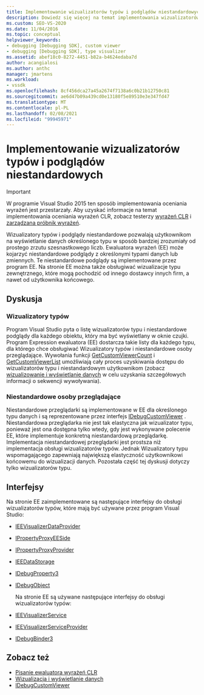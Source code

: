 ```yaml
---
title: Implementowanie wizualizatorów typów i podglądów niestandardowych | Microsoft Docs
description: Dowiedz się więcej na temat implementowania wizualizatorów typów i niestandardowych recenzentów, które umożliwiają użytkownikom wyświetlanie danych w sposób bardziej zrozumiały niż zrzut liczby.
ms.custom: SEO-VS-2020
ms.date: 11/04/2016
ms.topic: conceptual
helpviewer_keywords:
- debugging [Debugging SDK], custom viewer
- debugging [Debugging SDK], type visualizer
ms.assetid: abef18c0-8272-4451-b82a-b4624edaba7d
author: acangialosi
ms.author: anthc
manager: jmartens
ms.workload:
- vssdk
ms.openlocfilehash: 8cf456dca27a45a2674f7138a6c0b21b12750c81
ms.sourcegitcommit: ae6d47b09a439cd0e13180f5e89510e3e347fd47
ms.translationtype: MT
ms.contentlocale: pl-PL
ms.lasthandoff: 02/08/2021
ms.locfileid: "99945971"
---
```

# <a name="implement-type-visualizers-and-custom-viewers"></a>Implementowanie wizualizatorów typów i podglądów niestandardowych
> [!IMPORTANT]
> W programie Visual Studio 2015 ten sposób implementowania oceniania wyrażeń jest przestarzały. Aby uzyskać informacje na temat implementowania oceniania wyrażeń CLR, zobacz testerzy [wyrażeń CLR](https://github.com/Microsoft/ConcordExtensibilitySamples/wiki/CLR-Expression-Evaluators) i [zarządzana próbnik wyrażeń](https://github.com/Microsoft/ConcordExtensibilitySamples/wiki/Managed-Expression-Evaluator-Sample).

 Wizualizatory typów i podglądy niestandardowe pozwalają użytkownikom na wyświetlanie danych określonego typu w sposób bardziej zrozumiały od prostego zrzutu szesnastkowego liczb. Ewaluatora wyrażeń (EE) może kojarzyć niestandardowe podglądy z określonymi typami danych lub zmiennych. Te niestandardowe podglądy są implementowane przez program EE. Na stronie EE można także obsługiwać wizualizacje typu zewnętrznego, które mogą pochodzić od innego dostawcy innych firm, a nawet od użytkownika końcowego.

## <a name="discussion"></a>Dyskusja

### <a name="type-visualizers"></a>Wizualizatory typów
 Program Visual Studio pyta o listę wizualizatorów typu i niestandardowe podglądy dla każdego obiektu, który ma być wyświetlany w oknie czujki. Program Expression ewaluatora (EE) dostarcza takie listy dla każdego typu, dla którego chce obsługiwać Wizualizatory typów i niestandardowe osoby przeglądające. Wywołania funkcji [GetCustomViewerCount](../../extensibility/debugger/reference/idebugproperty3-getcustomviewercount.md) i [GetCustomViewerList](../../extensibility/debugger/reference/idebugproperty3-getcustomviewerlist.md) umożliwiają cały proces uzyskiwania dostępu do wizualizatorów typu i niestandardowym użytkownikom (zobacz [wizualizowanie i wyświetlanie danych](../../extensibility/debugger/visualizing-and-viewing-data.md) w celu uzyskania szczegółowych informacji o sekwencji wywoływania).

### <a name="custom-viewers"></a>Niestandardowe osoby przeglądające
 Niestandardowe przeglądarki są implementowane w EE dla określonego typu danych i są reprezentowane przez interfejs [IDebugCustomViewer](../../extensibility/debugger/reference/idebugcustomviewer.md) . Niestandardowa przeglądarka nie jest tak elastyczna jak wizualizator typu, ponieważ jest ona dostępna tylko wtedy, gdy jest wykonywane polecenie EE, które implementuje konkretną niestandardową przeglądarkę. Implementacja niestandardowej przeglądarki jest prostsza niż implementacja obsługi wizualizatorów typów. Jednak Wizualizatory typu wspomagającego zapewniają największą elastyczność użytkownikowi końcowemu do wizualizacji danych. Pozostała część tej dyskusji dotyczy tylko wizualizatorów typu.

## <a name="interfaces"></a>Interfejsy
 Na stronie EE zaimplementowane są następujące interfejsy do obsługi wizualizatorów typów, które mają być używane przez program Visual Studio:

- [IEEVisualizerDataProvider](../../extensibility/debugger/reference/ieevisualizerdataprovider.md)

- [IPropertyProxyEESide](../../extensibility/debugger/reference/ipropertyproxyeeside.md)

- [IPropertyProxyProvider](../../extensibility/debugger/reference/ipropertyproxyprovider.md)

- [IEEDataStorage](../../extensibility/debugger/reference/ieedatastorage.md)

- [IDebugProperty3](../../extensibility/debugger/reference/idebugproperty3.md)

- [IDebugObject](../../extensibility/debugger/reference/idebugobject.md)

  Na stronie EE są używane następujące interfejsy do obsługi wizualizatorów typów:

- [IEEVisualizerService](../../extensibility/debugger/reference/ieevisualizerservice.md)

- [IEEVisualizerServiceProvider](../../extensibility/debugger/reference/ieevisualizerserviceprovider.md)

- [IDebugBinder3](../../extensibility/debugger/reference/idebugbinder3.md)

## <a name="see-also"></a>Zobacz też
- [Pisanie ewaluatora wyrażeń CLR](../../extensibility/debugger/writing-a-common-language-runtime-expression-evaluator.md)
- [Wizualizacja i wyświetlanie danych](../../extensibility/debugger/visualizing-and-viewing-data.md)
- [IDebugCustomViewer](../../extensibility/debugger/reference/idebugcustomviewer.md)
